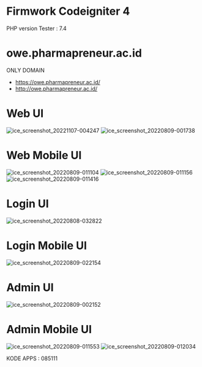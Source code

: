 # Firmwork Codeigniter 4

PHP version  Tester : 7.4

# owe.pharmapreneur.ac.id

ONLY DOMAIN 
* https://owe.pharmapreneur.ac.id/ 
* http://owe.pharmapreneur.ac.id/

# Web UI
![ice_screenshot_20221107-004247](https://user-images.githubusercontent.com/67509798/200183397-373ddea6-bd4e-469c-98a2-b805b96b0981.png)
![ice_screenshot_20220809-001738](https://user-images.githubusercontent.com/67509798/183465048-d83a33a5-b94d-42d9-a209-90e7b865a00d.png)

# Web Mobile UI

![ice_screenshot_20220809-011104](https://user-images.githubusercontent.com/67509798/183475653-885ec801-2d4b-4ed2-b244-40d012cc8fba.png)
![ice_screenshot_20220809-011156](https://user-images.githubusercontent.com/67509798/183475675-3eee1bc9-053c-449c-9efc-d4034b1ca7ba.png)
![ice_screenshot_20220809-011416](https://user-images.githubusercontent.com/67509798/183475696-b0f0d53b-1cb9-45d9-b2b3-5e0db15f12ac.png)


# Login UI

![ice_screenshot_20220808-032822](https://user-images.githubusercontent.com/67509798/183308765-ac9a6f30-a933-4395-97a9-685a66b46b53.png)

# Login Mobile UI
![ice_screenshot_20220809-022154](https://user-images.githubusercontent.com/67509798/183490454-41265bba-9332-43d0-95f4-ad2f10dfba23.png)

# Admin UI


![ice_screenshot_20220809-002152](https://user-images.githubusercontent.com/67509798/183465817-115f5ab5-639e-4d56-b122-f51797248013.png)

# Admin Mobile UI

![ice_screenshot_20220809-011553](https://user-images.githubusercontent.com/67509798/183475837-58096666-2716-4e2e-9ce7-85472c0ae4b7.png)
![ice_screenshot_20220809-012034](https://user-images.githubusercontent.com/67509798/183476435-e463fdc8-2e71-419b-a73d-3e2b1463617e.png)

KODE APPS : 085111
